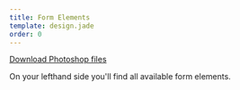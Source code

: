 ```yaml
---
title: Form Elements
template: design.jade
order: 0
---
```


<a href="../psd/form.psd" class="download" >Download Photoshop files</a>

On your lefthand side you'll find all available form elements.
<!-- Copyright AXA Versicherungen AG 2015 -->
